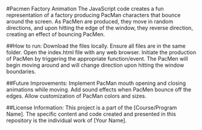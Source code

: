#Pacmen Factory Animation
The JavaScript code creates a fun representation of a factory producing PacMan characters that bounce around the screen. As PacMen are produced, they move in random directions, and upon hitting the edge of the window, they reverse direction, creating an effect of bouncing PacMen.

##How to run:
Download the files locally.
Ensure all files are in the same folder.
Open the index.html file with any web browser.
Initiate the production of PacMen by triggering the appropriate function/event.
The PacMen will begin moving around and will change direction upon hitting the window boundaries.

##Future Improvements:
Implement PacMan mouth opening and closing animations while moving.
Add sound effects when PacMen bounce off the edges.
Allow customization of PacMan colors and sizes.

##License Information:
This project is a part of the [Course/Program Name]. The specific content and code created and presented in this repository is the individual work of [Your Name].
